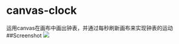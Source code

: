# canvas-clock
运用canvas在画布中画出钟表，并通过每秒刷新画布来实现钟表的运动
##Screenshot
![](https://github.com/aGG-Bond/canvas-clock/raw/master/canvas-clock-Screenshot.jpg)
